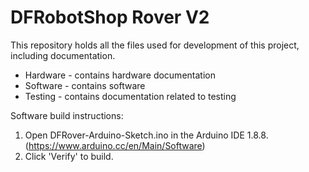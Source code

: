 # DFRobotShop Rover V2

This repository holds all the files used for development of this project, including documentation.

+ Hardware - contains hardware documentation
+ Software - contains software
+ Testing - contains documentation related to testing

Software build instructions:

1. Open DFRover-Arduino-Sketch.ino in the Arduino IDE 1.8.8. (https://www.arduino.cc/en/Main/Software)
2. Click 'Verify' to build.